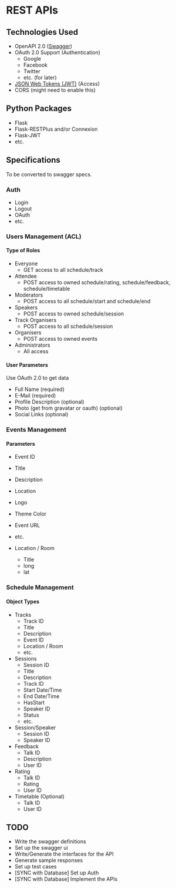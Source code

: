 # REST APIs

## Technologies Used

- OpenAPI 2.0 ([Swagger](http://swagger.io))
- OAuth 2.0 Support (Authentication)
  - Google
  - Facebook
  - Twitter
  - etc. (for later)
- [JSON Web Tokens (JWT)](http://jwt.io) (Access)
- CORS (might need to enable this)

## Python Packages

- Flask
- Flask-RESTPlus and/or Connexion
- Flask-JWT
- etc.

## Specifications

To be converted to swagger specs.

### Auth

- Login
- Logout
- OAuth
- etc.

### Users Management (ACL)

#### Type of Roles

- Everyone
  - GET access to all schedule/track
- Attendee
  - POST access to owned schedule/rating, schedule/feedback, schedule/timetable
- Moderators
  - POST access to all schedule/start and schedule/end
- Speakers
  - POST access to owned schedule/session
- Track Organisers
  - POST access to all schedule/session
- Organisers
  - POST access to owned events
- Administrators
  - All access

#### User Parameters

Use OAuth 2.0 to get data

- Full Name (required)
- E-Mail (required)
- Profile Description (optional)
- Photo (get from gravatar or oauth) (optional)
- Social Links (optional)

### Events Management

#### Parameters

- Event ID
- Title
- Description
- Location
- Logo
- Theme Color
- Event URL
- etc.

- Location / Room
  - Title
  - long
  - lat

### Schedule Management

#### Object Types

- Tracks
  - Track ID
  - Title
  - Description
  - Event ID
  - Location / Room
  - etc.
- Sessions
  - Session ID
  - Title
  - Description
  - Track ID
  - Start Date/Time
  - End Date/Time
  - HasStart
  - Speaker ID
  - Status
  - etc.
- Session/Speaker
  - Session ID
  - Speaker ID
- Feedback
  - Talk ID
  - Description
  - User ID
- Rating
  - Talk ID
  - Rating
  - User ID
- Timetable (Optional)
  - Talk ID
  - User ID

## TODO

- Write the swagger definitions
- Set up the swagger ui
- Write/Generate the interfaces for the API
- Generate sample responses
- Set up test cases
- [SYNC with Database] Set up Auth
- [SYNC with Database] Implement the APIs